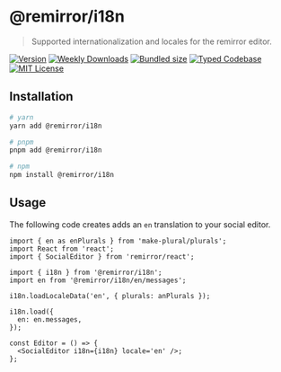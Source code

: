 # @remirror/i18n

> Supported internationalization and locales for the remirror editor.

[![Version][version]][npm] [![Weekly Downloads][downloads-badge]][npm] [![Bundled size][size-badge]][size] [![Typed Codebase][typescript]](#) [![MIT License][license]](#)

[version]: https://flat.badgen.net/npm/v/@remirror/i18n/next
[npm]: https://npmjs.com/package/@remirror/i18n/v/next
[license]: https://flat.badgen.net/badge/license/MIT/purple
[size]: https://bundlephobia.com/result?p=@remirror/i18n
[size-badge]: https://flat.badgen.net/bundlephobia/minzip/@remirror/i18n
[typescript]: https://flat.badgen.net/badge/icon/TypeScript?icon=typescript&label
[downloads-badge]: https://badgen.net/npm/dw/@remirror/i18n/red?icon=npm

## Installation

```bash
# yarn
yarn add @remirror/i18n

# pnpm
pnpm add @remirror/i18n

# npm
npm install @remirror/i18n
```

## Usage

The following code creates adds an `en` translation to your social editor.

```tsx
import { en as enPlurals } from 'make-plural/plurals';
import React from 'react';
import { SocialEditor } from 'remirror/react';

import { i18n } from '@remirror/i18n';
import en from '@remirror/i18n/en/messages';

i18n.loadLocaleData('en', { plurals: anPlurals });

i18n.load({
  en: en.messages,
});

const Editor = () => {
  <SocialEditor i18n={i18n} locale='en' />;
};
```
